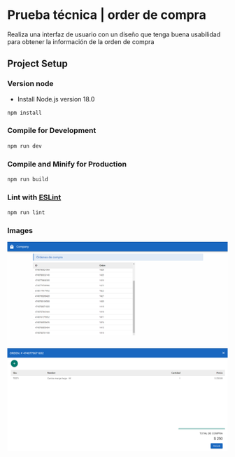 # Prueba técnica | order de compra

Realiza una interfaz de usuario con un diseño que tenga buena usabilidad para obtener la información de la orden de compra


## Project Setup

### Version node
* Install Node.js version 18.0 

```sh
npm install
```

### Compile for Development

```sh
npm run dev
```

### Compile and Minify for Production

```sh
npm run build
```

### Lint with [ESLint](https://eslint.org/)

```sh
npm run lint
```

### Images

![This is an alt text.](./src/assets/page1.png "img de ordenes.")
![This is an alt text.](./src/assets/page2.png "img de orde detalle")
